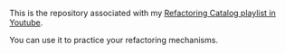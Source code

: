 This is the repository associated with my [Refactoring Catalog playlist in Youtube](https://youtube.com/playlist?list=PLHhaJVAO48AImPKWK_KEHAnT1Op987owN).

You can use it to practice your refactoring mechanisms.
